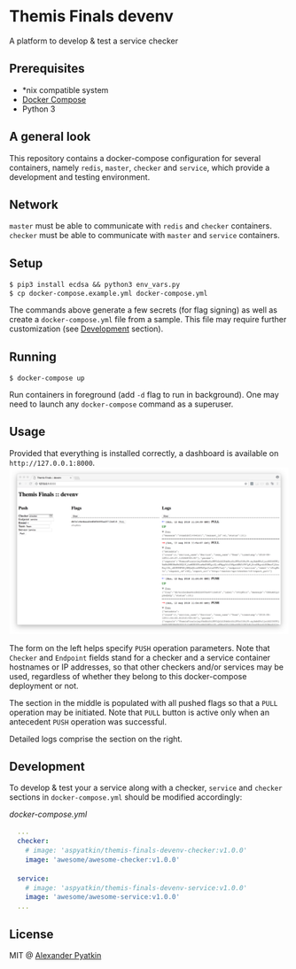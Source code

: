 # Themis Finals devenv
A platform to develop & test a service checker

## Prerequisites
- *nix compatible system
- [Docker Compose](https://docs.docker.com/compose/)
- Python 3

## A general look
This repository contains a docker-compose configuration for several containers, namely `redis`, `master`, `checker` and `service`, which provide a development and testing environment.

## Network
`master` must be able to communicate with `redis` and `checker` containers.  
`checker` must be able to communicate with `master` and `service` containers.

## Setup
```
$ pip3 install ecdsa && python3 env_vars.py
$ cp docker-compose.example.yml docker-compose.yml
```

The commands above generate a few secrets (for flag signing) as well as create a `docker-compose.yml` file from a sample. This file may require further customization (see [Development](#development) section).

## Running
```
$ docker-compose up
```

Run containers in foreground (add `-d` flag to run in background). One may need to launch any `docker-compose` command as a superuser.

## Usage
Provided that everything is installed correctly, a dashboard is available on `http://127.0.0.1:8000`. ![dashboard](screenshot.png "Themis Finals devenv")

The form on the left helps specify `PUSH` operation parameters. Note that `Checker` and `Endpoint` fields stand for a checker and a service container hostnames or IP addresses, so that other checkers and/or services may be used, regardless of whether they belong to this docker-compose deployment or not.

The section in the middle is populated with all pushed flags so that a `PULL` operation may be initiated. Note that `PULL` button is active only when an antecedent `PUSH` operation was successful.

Detailed logs comprise the section on the right.

## Development
To develop & test your a service along with a checker, `service` and `checker` sections in `docker-compose.yml` should be modified accordingly:

*docker-compose.yml*
```yaml
  ...
  checker:
    # image: 'aspyatkin/themis-finals-devenv-checker:v1.0.0'
    image: 'awesome/awesome-checker:v1.0.0'

  service:
    # image: 'aspyatkin/themis-finals-devenv-service:v1.0.0'
    image: 'awesome/awesome-service:v1.0.0'
  ...
```

## License
MIT @ [Alexander Pyatkin](https://github.com/aspyatkin)

